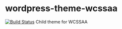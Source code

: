# wordpress-theme-wcssaa
[![Build Status](https://dev.azure.com/wrdsb/WCSSAA/_apis/build/status/wrdsb.wordpress-theme-wcssaa)](https://dev.azure.com/wrdsb/WCSSAA/_build/latest?definitionId=2)
Child theme for WCSSAA
